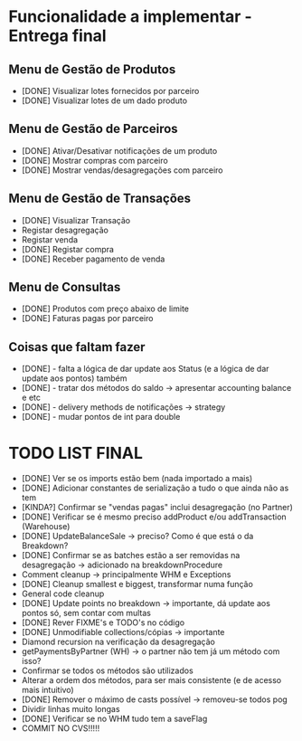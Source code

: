 # Funcionalidade a implementar - Entrega final

## Menu de Gestão de Produtos

- [DONE] Visualizar lotes fornecidos por parceiro
- [DONE] Visualizar lotes de um dado produto

## Menu de Gestão de Parceiros

- [DONE] Ativar/Desativar notificações de um produto
- [DONE] Mostrar compras com parceiro
- [DONE] Mostrar vendas/desagregações com parceiro

## Menu de Gestão de Transações

- [DONE] Visualizar Transação
- Registar desagregação
- Registar venda
- [DONE] Registar compra
- [DONE] Receber pagamento de venda

## Menu de Consultas

- [DONE] Produtos com preço abaixo de limite
- [DONE] Faturas pagas por parceiro

## Coisas que faltam fazer

- [DONE] - falta a lógica de dar update aos Status (e a lógica de dar update aos pontos) também
- [DONE] - tratar dos métodos do saldo -> apresentar accounting balance e etc
- [DONE] - delivery methods de notificações -> strategy
- [DONE] - mudar pontos de int para double

# TODO LIST FINAL

- [DONE] Ver se os imports estão bem (nada importado a mais)
- [DONE] Adicionar constantes de serialização a tudo o que ainda não as tem
- [KINDA?] Confirmar se "vendas pagas" inclui desagregação (no Partner)
- [DONE] Verificar se é mesmo preciso addProduct e/ou addTransaction (Warehouse)
- [DONE] UpdateBalanceSale -> preciso? Como é que está o da Breakdown?
- [DONE] Confirmar se as batches estão a ser removidas na desagregação -> adicionado na breakdownProcedure
- Comment cleanup -> principalmente WHM e Exceptions
- [DONE] Cleanup smallest e biggest, transformar numa função
- General code cleanup
- [DONE] Update points no breakdown -> importante, dá update aos pontos só, sem contar com multas
- [DONE] Rever FIXME's e TODO's no código
- [DONE] Unmodifiable collections/cópias -> importante
- Diamond recursion na verificação da desagregação
- getPaymentsByPartner (WH) -> o partner não tem já um método com isso?
- Confirmar se todos os métodos são utilizados
- Alterar a ordem dos métodos, para ser mais consistente (e de acesso mais intuitivo)
- [DONE] Remover o máximo de casts possível -> removeu-se todos pog
- Dividir linhas muito longas
- [DONE] Verificar se no WHM tudo tem a saveFlag
- COMMIT NO CVS!!!!!